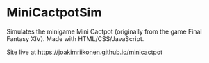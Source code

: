 # MiniCactpotSim
Simulates the minigame Mini Cactpot (originally from the game Final Fantasy XIV). Made with HTML/CSS/JavaScript.

Site live at https://joakimriikonen.github.io/minicactpot
